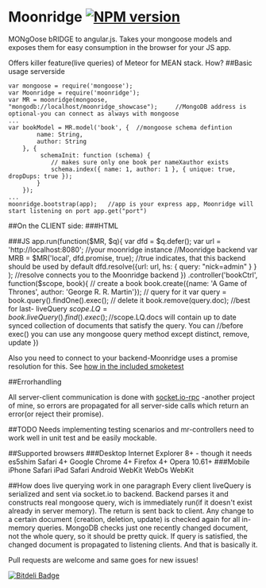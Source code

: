 Moonridge   [![NPM version](https://badge.fury.io/js/moonridge.png)](http://badge.fury.io/js/moonridge)
=========

MONgOose bRIDGE to angular.js. Takes your mongoose models and exposes them for easy consumption in the browser for your JS app.

Offers killer feature(live queries) of Meteor for MEAN stack. How?
##Basic usage serverside

    var mongoose = require('mongoose');
    var Moonridge = require('moonridge');
    var MR = moonridge(mongoose, "mongodb://localhost/moonridge_showcase");		//MongoDB address is optional-you can connect as always with mongoose
    ...
    var bookModel = MR.model('book', {  //mongoose schema defintion
            name: String,
            author: String
        }, {
             schemaInit: function (schema) {
                // makes sure only one book per nameXauthor exists
                schema.index({ name: 1, author: 1 }, { unique: true, dropDups: true });
            }
        });
    ...
    moonridge.bootstrap(app);	//app is your express app, Moonridge will start listening on port app.get("port")

##On the CLIENT side:
###HTML
	<!--You need to use mr-controller instead of ng-controller-->
    <div mr-controller="bookCtrl" mr-models="book"><!--You can load any number of models you like, separate them by commas-->
        <div ng-repeat="book in LQ.docs">
            <!-- regular angular templating -->
        </div>
    </div>

###JS
	app.run(function($MR, $q){
		var dfd = $q.defer();
        var url = 'http://localhost:8080';	//your moonridge instance
		//Moonridge backend
		var MRB = $MR('local', dfd.promise, true);  //true indicates, that this backend should be used by default
		dfd.resolve({url: url, hs: { query: "nick=admin" } } );	//resolve connects you to the Moonridge backend
	})
    .controller('bookCtrl', function($scope, book){
        // create a book
        book.create({name: 'A Game of Thrones', author: 'George R. R. Martin'});
        // query for it
        var query = book.query().findOne().exec();
        // delete it
        book.remove(query.doc);
        //best for last- liveQuery
        $scope.LQ = book.liveQuery().find().exec();
        //$scope.LQ.docs will contain up to date synced collection of documents that satisfy the query. You can
        //before exec() you can use any mongoose query method except distinct, remove, update
    })
    
Also you need to connect to your backend-Moonridge uses a promise resolution for this. See [how in the included smoketest](https://github.com/capaj/Moonridge/blob/8faf7ad4b7c6c0301d70c3d8a346348d2b21e86d/e2e-smoketest/mr-test-ctrl.js#L84)

##Errorhandling

All server-client communication is done with [socket.io-rpc](https://github.com/capaj/socket.io-rpc) -another project of mine, so errors are propagated for all server-side calls which return an error(or reject their promise).

##TODO
Needs implementing testing scenarios and mr-controllers need to work well in unit test and be easily mockable.

##Supported browsers
###Desktop
    Internet Explorer 8+ - though it needs es5shim
    Safari 4+
    Google Chrome 4+
    Firefox 4+
    Opera 10.61+
###Mobile
    iPhone Safari
    iPad Safari
    Android WebKit
    WebOs WebKit
    
##How does live querying work in one paragraph
Every client liveQuery is serialized and sent via socket.io to backend. Backend parses it and constructs real mongoose query, wich is immediately run(if it doesn't exist already in server memory). The return is sent back to client. Any change to a certain document (creation, deletion, update) is checked again for all in-memory queries. MongoDB checks just one recently changed document, not the whole query, so it should be pretty quick. If query is satisfied, the changed document is propagated to listening clients. And that is basically it.

Pull requests are welcome and same goes for new issues!

[![Bitdeli Badge](https://d2weczhvl823v0.cloudfront.net/capaj/moonridge/trend.png)](https://bitdeli.com/free "Bitdeli Badge")

